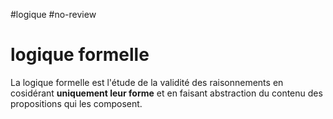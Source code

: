 #logique #no-review 
# logique formelle

La logique formelle est l'étude de la validité des raisonnements en cosidérant **uniquement leur forme** et en faisant abstraction du contenu des propositions qui les composent.



